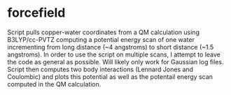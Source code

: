 # forcefield
Script pulls copper-water coordinates from a QM calculation using B3LYP/cc-PVTZ computing a potential energy scan of one water
incrementing from long distance (~4 angstroms) to short distance (~1.5 angstroms). In order to use the script on multiple scans,
I attempt to leave the code as general as possible. Will likely only work for Gaussian log files. Script then computes two 
body interactions (Lennard Jones and Coulombic) and plots this potential as well as the potentail energy scan computed in the 
QM calculation. 
